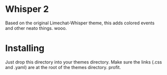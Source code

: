 Whisper 2
=================================

Based on the original Limechat-Whisper theme, this adds colored events and other neato things. wooo.

Installing
=================================

Just drop this directory into your themes directory. Make sure the links (.css and .yaml) are at the root of the themes directory. profit.